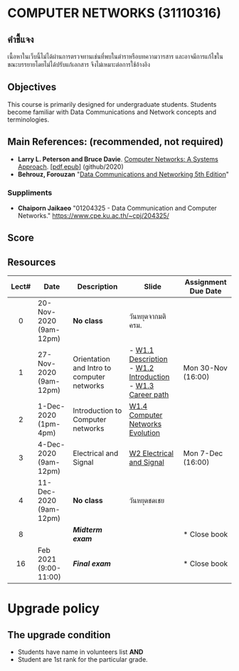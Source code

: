 # COMPUTER NETWORKS (31110316)
## คำชี้แจง
เนื้อหาในเว็บนี้ไม่ได้ผ่านการตรวจทานเช่นที่พบในตำราหรือบทความวารสาร และอาจมีการแก้ไขในขณะบรรยายโดยไม่ได้ปรับแก้เอกสาร จึงไม่เหมาะต่อการใช้อ้างอิง

## Objectives
 This course is  primarily designed for undergraduate students. Students become familiar with Data Communications and Network concepts and terminologies.

## Main References: (recommended, not required)

- **Larry L. Peterson and Bruce Davie**. [Computer Networks: A Systems Approach](https://github.com/SystemsApproach/book). [[pdf](https://github.com/SystemsApproach/book/releases/download/v6.1/book.pdf),[epub](https://github.com/SystemsApproach/book/releases/download/v6.1/ComputerNetworksASystemsApproach.epub)] (github/2020)
- **Behrouz, Forouzan** "[Data Communications and Networking 5th Edition](https://archive.org/details/Data.Communications.and.Networking.5th.Edition/page/n139)"
### Suppliments
- **Chaiporn Jaikaeo** "01204325 - Data Communication and Computer Networks." https://www.cpe.ku.ac.th/~cpj/204325/

## Score

## Resources 

| Lect# | Date | Description  |Slide| Assignment Due Date |
|:-----:|------|-------------|----|---------------------|
|  0 |20-Nov-2020 <br>(9am-12pm)| **No class**  |วันหยุดจากมติ ครม. ||
|  1 |27-Nov-2020 <br>(9am-12pm)| Orientation and Intro to computer networks| - [W1.1 Description](31110316-description.pdf)<br> - [W1.2 Introduction](https://github.com/Lecture-CPE/316/raw/2563-2/w1/w1.1-CourseIntroduction.pdf)  <br> - [W1.3 Career path](https://github.com/Lecture-CPE/316/raw/2563-2/w1/w1.2-Career.pdf)  |Mon 30-Nov (16:00) |
|  2 |1-Dec-2020 <br>(1pm-4pm)| Introduction to Computer networks |[W1.4  Computer Networks Evolution](https://github.com/Lecture-CPE/316/raw/2563-2/w1/w1.4-Network%20Evolution.pdf) ||
|  3 |4-Dec-2020 <br>(9am-12pm)| Electrical and Signal | [W2 Electrical and Signal](w2/w2.1-Layering.pdf)  |Mon 7-Dec (16:00)|
|  4 |11-Dec-2020 <br>(9am-12pm)| **No class**  |วันหยุดชดเชย ||
| 8 |      | ***Midterm exam***   |            |* Close book    |
| 16 | Feb 2021  (9:00-11:00)   | ***Final exam***   |            |* Close book    |

# Upgrade policy

## The upgrade condition
* Students have name in volunteers list **AND** 
* Student are 1st rank for the particular grade.
